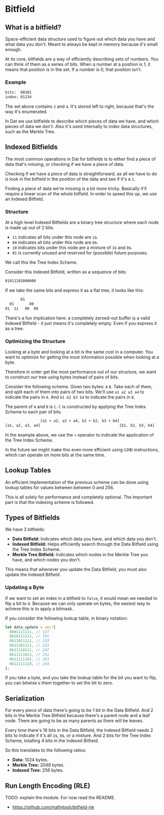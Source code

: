 # Bitfield
## What is a bitfield?
Space-efficient data structure used to figure out which data you have and what
data you don't. Meant to always be kept in memory because it's small enough.

At its core, bitfields are a way of efficiently describing sets of numbers. You
can think of them as a series of bits. When a number at a position is 1, it
means that position is in the set. If a number is 0, that position isn't.

### Example
```txt
bits:  00101
index: 01234
```
The set above contains `2` and `4`. It's stored left to right, because that's
the way it's enumerated.

In Dat we use bitfields to describe which pieces of data we have, and which
pieces of data we don't. Also it's used internally to index data structures,
such as the Merkle Tree.

## Indexed Bitfields
The most common operations in Dat for bitfields is to either find a piece of
data that's missing, or checking if we have a piece of data.

Checking if we have a piece of data is straightforward, as all we have to do is
look in the bitfield in the position of the data and see if it's a `1`.

Finding a piece of data we're missing is a bit more tricky. Basically it'll
require a linear scan of the whole bitfield. In order to speed this up, we use
an Indexed Bitfield.

### Structure
At a high level Indexed Bitfields are a binary tree structure where each node is
made up out of 2 bits.

- `11` indicates all bits under this node are `1`s.
- `00` indicates all bits under this node are `0`s.
- `10` indicates bits under this node are a mixture of `1`s and `0`s.
- `01` is currently unused and reserved for (possible) future purposes.

We call this the Tree Index Scheme.

Consider this Indexed Bitfield, written as a sequence of bits:

```txt
01011101000000
```

If we take the same bits and express it as a flat tree, it looks like this:

```txt
       01
  01       00
01  11   00  00
```

There's a fun implication here: a completely zeroed-out buffer is a valid
Indexed Bitfield - it just means it's completely empty. Even if you express it
as a tree.

### Optimizing the Structure
Looking at a byte and looking at a bit is the same cost in a computer. You want
to optimize for getting the most information possible when looking at a byte.

Therefore in order get the most performance out of our structure, we want to
construct our tree using bytes instead of pairs of bits.

Consider the following scheme. Given two bytes: `A` `B`. Take each of them, and
split each of them into pairs of two bits. We'll use `a1 a2 a3 a4` to indicate
the pairs in `A`. And `b1 b2 b3 b4` to indicate the pairs in `B`.

The parent of `A` and `B` is `C`. `C` is constructed by applying the Tree Index
Scheme to each pair of bits.

```txt
                [a1 + a2, a3 + a4, b1 + b2, b3 + b4]
[a1, a2, a3, a4]                                    [b1, b2, b3, b4]
```

In the example above, we use the `+` operator to indicate the application of the
Tree Index Scheme.

In the future we might make this even more efficient using `SIMD` instructions,
which can operate on more bits at the same time.

## Lookup Tables
An efficient implementation of the previous scheme can be done using lookup
tables for values between between 0 and 256.

This is all solely for performance and completely optional. The important part
is that the indexing scheme is followed.

## Types of Bitfields
We have 3 bitfields:
- __Data Bitfield:__ Indicates which data you have, and which data you don't.
- __Indexed Bitfield:__ Helps efficiently search through the Data Bitfield using
  the Tree Index Scheme.
- __Merkle Tree Bitfield:__ Indicates which nodes in the Merkle Tree you have,
  and which nodes you don't.

This means that whenever you update the Data Bitfield, you must also update
the Indexed Bitfield.


### Updating a Byte
If we want to set an index in a bitfield to `false`, it would mean we needed to
flip a bit to `0`. Because we can only operate on bytes, the easiest way to
achieve this is to apply a bitmask.

If you consider the following lookup table, in binary notation:

```rust
let data_update = vec![
  0b01111111, // 127
  0b10111111, // 191
  0b11011111, // 223
  0b11101111, // 223
  0b11110111, // 247
  0b11111011, // 251
  0b11111101, // 253
  0b11111110, // 254
];
```

If you take a byte, and you take the lookup table for the bit you want to flip,
you can bitwise `&` them together to set the bit to zero.

## Serialization
For every piece of data there's going to be 1 bit in the Data Bitfield. And
2 bits in the Merkle Tree Bitfield because there's a parent node and a leaf
node. There are going to be as many parents as there will be leaves.

Every time there's 16 bits in the Data Bitfield, the Indexed Bitfield needs 2
bits to indicate if it's all `1`s, `0`s, or a mixture. And 2 bits for the Tree
Index Scheme, totalling 4 bits in the Indexed Bitfield.

So this translates to the following ratios:
- __Data:__ 1024 bytes.
- __Merkle Tree:__ 2048 bytes.
- __Indexed Tree:__ 256 bytes.

## Run Length Encoding (RLE)
TODO: explain the module. For now read the README.
- https://github.com/mafintosh/bitfield-rle
